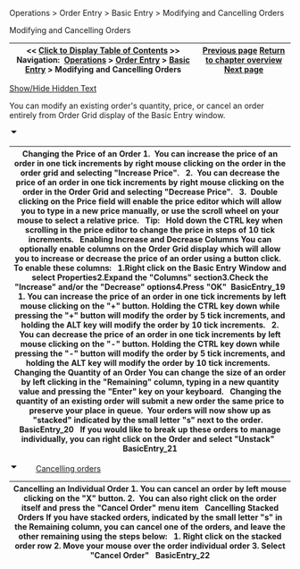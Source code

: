 ﻿


Operations \> Order Entry \> Basic Entry \> Modifying and Cancelling Orders






















Modifying and Cancelling Orders







| \<\< [Click to Display Table of Contents](modifying_and_cancelling_orders_basic_entry.md) \>\> **Navigation:**     [Operations](operations.md) \> [Order Entry](order_entry.md) \> [Basic Entry](basic_entry.md) \> Modifying and Cancelling Orders | [Previous page](submitting_orders_basic_entry.md) [Return to chapter overview](basic_entry.md) [Next page](managing_positions_basic_entry.md) |
| --- | --- |




[Show/Hide Hidden Text](javascript:HMToggleExpandAll(!HMAnyToggleOpen()) "Click to open/close expanding sections")









You can modify an existing order's quantity, price, or cancel an order entirely from Order Grid display of the Basic Entry window.


![tog_minus](tog_minus.gif)




| Changing the Price of an Order 1\.  You can increase the price of an order in one tick increments by right mouse clicking on the order in the order grid and selecting "Increase Price".   2\.  You can decrease the price of an order in one tick increments by right mouse clicking on the order in the Order Grid and selecting "Decrease Price".   3\.  Double clicking on the Price field will enable the price editor which will allow you to type in a new price manually, or use the scroll wheel on your mouse to select a relative price.   Tip:   Hold down the CTRL key when scrolling in the price editor to change the price in steps of 10 tick increments.   Enabling Increase and Decrease Columns You can optionally enable columns on the Order Grid display which will allow you to increase or decrease the price of an order using a button click.   To enable these columns:   1\.Right click on the Basic Entry Window and select Properties2\.Expand the "Columns" section3\.Check the "Increase" and/or the "Decrease" options4\.Press "OK"  BasicEntry_19   1\. You can increase the price of an order in one tick increments by left mouse clicking on the "\+" button. Holding the CTRL key down while pressing the "\+" button will modify the order by 5 tick increments, and holding the ALT key will modify the order by 10 tick increments.   2\. You can decrease the price of an order in one tick increments by left mouse clicking on the "\-" button. Holding the CTRL key down while pressing the "\-" button will modify the order by 5 tick increments, and holding the ALT key will modify the order by 10 tick increments.   Changing the Quantity of an Order  You can change the size of an order by left clicking in the "Remaining" column, typing in a new quantity value and pressing the "Enter" key on your keyboard.   Changing the quantity of an existing order will submit a new order the same price to preserve your place in queue.  Your orders will now show up as "stacked" indicated by the small letter "s" next to the order.   BasicEntry_20   If you would like to break up these orders to manage individually, you can right click on the Order and select "Unstack"   BasicEntry_21 |
| --- |



![tog_minus](tog_minus.gif)        [Cancelling orders](javascript:HMToggle('toggle','CancellingOrders','CancellingOrders_ICON'))




| Cancelling an Individual Order  1\. You can cancel an order by left mouse clicking on the "X" button. 2\.  You can also right click on the order itself and press the "Cancel Order" menu item   Cancelling Stacked Orders If you have stacked orders, indicated by the small letter "s" in the Remaining column, you can cancel one of the orders, and leave the other remaining using the steps below:   1\. Right click on the stacked order row 2\. Move your mouse over the order individual order 3\. Select "Cancel Order"   BasicEntry_22 |
| --- |










